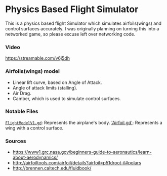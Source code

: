 # Physics Based Flight Simulator
This is a physics based flight Simulator which simulates airfoils(wings) and control surfaces accurately. I was originally planning on turning this into a networked game, so please excuse left over networking code.

### Video
https://streamable.com/v6j5dh

### Airfoils(wings) model
* Linear lift curve, based on Angle of Attack.
* Angle of attack limits (stalling).
* Air Drag.
* Camber, which is used to simulate control surfaces.

### Notable Files
[`FlightModelV1.gd`](FlightModelV1.gd): Represents the airplane's body.
['Airfoil.gd'](Airfoil.gd): Represents a wing with a control surface.

### Sources
* https://www1.grc.nasa.gov/beginners-guide-to-aeronautics/learn-about-aerodynamics/
* http://airfoiltools.com/airfoil/details?airfoil=p51droot-il#polars
* http://brennen.caltech.edu/fluidbook/